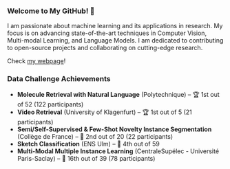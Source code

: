 ### Welcome to My GitHub! 👋

I am passionate about machine learning and its applications in research. My focus is on advancing state-of-the-art techniques in Computer Vision, Multi-modal Learning, and Language Models. I am dedicated to contributing to open-source projects and collaborating on cutting-edge research.

Check [my webpage](https://b-ptiste.github.io/)!

### Data Challenge Achievements

- **Molecule Retrieval with Natural Language** (Polytechnique) – 🏆 1st out of 52 (122 participants)
- **Video Retrieval** (University of Klagenfurt) – 🏆 1st out of 5 (21 participants)
- **Semi/Self-Supervised & Few-Shot Novelty Instance Segmentation** (Collège de France) – 🥈 2nd out of 20 (22 participants)
- **Sketch Classification** (ENS Ulm) – 🏅 4th out of 59
- **Multi-Modal Multiple Instance Learning** (CentraleSupélec - Université Paris-Saclay) – 🏅 16th out of 39 (78 participants)
